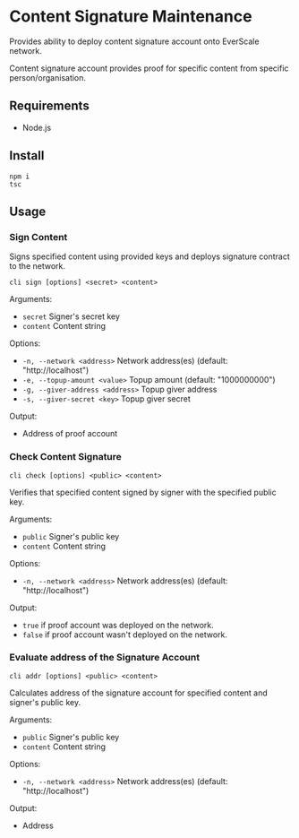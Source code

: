 # Content Signature Maintenance

Provides ability to deploy content signature account onto EverScale network.

Content signature account provides proof for specific content from specific person/organisation.

## Requirements

- Node.js

## Install

```shell
npm i
tsc 
```

## Usage

### Sign Content

Signs specified content using provided keys and deploys signature contract to the network.

```shell
cli sign [options] <secret> <content>
```

Arguments:

- `secret` Signer's secret key
- `content` Content string

Options:

- `-n, --network <address>`        Network address(es) (default: "http://localhost")
- `-е, --topup-amount <value>`     Topup amount (default: "1000000000")
- `-g, --giver-address <address>`  Topup giver address
- `-s, --giver-secret <key>`       Topup giver secret

Output:

- Address of proof account

### Check Content Signature

```shell
cli check [options] <public> <content>  
```

Verifies that specified content signed by signer with the specified public key.

Arguments:

- `public` Signer's public key
- `content` Content string

Options:

- `-n, --network <address>`  Network address(es) (default: "http://localhost")

Output:

- `true` if proof account was deployed on the network.
- `false` if proof account wasn't deployed on the network.

### Evaluate address of the Signature Account

```shell
cli addr [options] <public> <content>
```

Calculates address of the signature account for specified content and signer's public key.

Arguments:

- `public` Signer's public key
- `content` Content string

Options:

- `-n, --network <address>` Network address(es) (default: "http://localhost")

Output:

- Address
